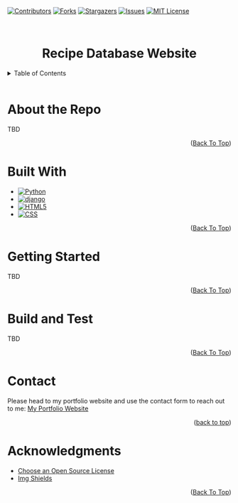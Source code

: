 <!--Helps with compatibility of the back to top link-->
<a id="readme-top"></a>

<!--PROJECT SHIELDS-->
[![Contributors][contributors-shield]][contributors-url]
[![Forks][forks-shield]][forks-url]
[![Stargazers][stars-shield]][stars-url]
[![Issues][issues-shield]][issues-url]
[![MIT License][license-shield]][license-url]

<!-- Project Title -->
<br>
<div>
    <h1 style="text-align:center">Recipe Database Website</h1>
</div>

<!-- Table of Contents -->
<details>
    <summary>Table of Contents</summary>
    <ol>
        <li><a href="#about-the-repo">About The Repo</a></li>
        <li><a href="#built-with">Built With</a></li>
        <li><a href="#getting-started">Getting Started</a></li>
        <li><a href="#build-and-test">Build And Test</a></li>
        <li><a href="#contact">Contact</a></li>
        <li><a href="#acknowledgments">Acknowledgments</a></li>
    </ol>
</details>
<br>

# About the Repo
TBD

<p style="text-align:right">(<a href="#readme-top">Back To Top</a>)</p>

# Built With
* [![Python][python-shield]][python-url]
* [![django][django-shield]][django-url]
* [![HTML5][html-shield]][html-url]
* [![CSS][css-shield]][css-url]
<!--* [![JavaScript][javascript-shield]][javascript-url]-->

<p style="text-align:right">(<a href="#readme-top">Back To Top</a>)</p>

# Getting Started
TBD

<p style="text-align:right">(<a href="#readme-top">Back To Top</a>)</p>

# Build and Test
TBD

<p style="text-align:right">(<a href="#readme-top">Back To Top</a>)</p>

<!-- Contact -->
# Contact
Please head to my portfolio website and use the contact form to reach out to me:
[My Portfolio Website][portfolio-url]

<p style="text-align:right">(<a href="#readme-top">back to top</a>)</p>

<!-- ACKNOWLEDGMENTS -->
# Acknowledgments

* [Choose an Open Source License](https://choosealicense.com)
* [Img Shields](https://shields.io)

<p style="text-align:right">(<a href="#readme-top">Back To Top</a>)</p>

<!-- MARKDOWN LINKS & IMAGES -->
[contributors-shield]: https://img.shields.io/github/contributors/ColorlessSaber/recipe-database-website.svg?style=for-the-badge
[contributors-url]: https://github.com/ColorlessSaber/recipe-database-website/graphs/contributors
[forks-shield]: https://img.shields.io/github/forks/ColorlessSaber/recipe-database-website.svg?style=for-the-badge
[forks-url]: https://github.com/ColorlessSaber/recipe-database-website/network/members
[stars-shield]: https://img.shields.io/github/stars/ColorlessSaber/recipe-database-website.svg?style=for-the-badge
[stars-url]: https://github.com/ColorlessSaber/recipe-database-website/stargazers
[issues-shield]: https://img.shields.io/github/issues/ColorlessSaber/recipe-database-website.svg?style=for-the-badge
[issues-url]: https://github.com/ColorlessSaber/recipe-database-website/issues
[license-shield]: https://img.shields.io/github/license/ColorlessSaber/recipe-database-website.svg?style=for-the-badge
[license-url]: https://github.com/ColorlessSaber/recipe-database-website/blob/main/LICENSE

[javascript-shield]: https://img.shields.io/badge/JavaScript-F7DF1E?style=for-the-badge&logo=javascript&logoColor=black
[javascript-url]: https://developer.mozilla.org/en-US/docs/Web/JavaScript
[html-shield]: https://img.shields.io/badge/HTML5-E34F26?style=for-the-badge&logo=html5&logoColor=white
[html-url]: https://html.spec.whatwg.org/multipage/
[css-shield]: https://img.shields.io/badge/CSS-663399?style=for-the-badge&logo=css&logoColor=white
[css-url]: https://www.w3.org/Style/CSS/Overview.en.html
[python-shield]: https://img.shields.io/badge/Python-3776AB?style=for-the-badge&logo=python&logoColor=white
[python-url]: https://www.python.org
[django-shield]: https://img.shields.io/badge/Django-092E20?style=for-the-badge&logo=django&logoColor=white
[django-url]: https://www.djangoproject.com/

[portfolio-url]: https://colorlesssaber.github.io/